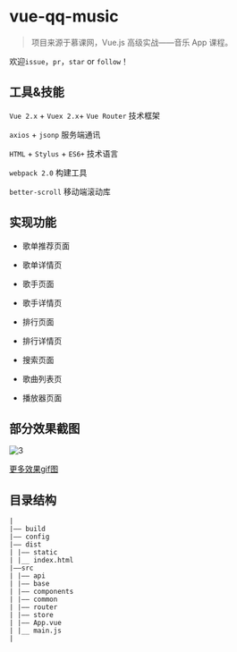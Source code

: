 
# vue-qq-music


> 项目来源于慕课网，Vue.js 高级实战——音乐 App 课程。

欢迎`issue`，`pr`，`star` or `follow`！


## 工具&技能

`Vue 2.x` + `Vuex 2.x`+ `Vue Router` 技术框架

`axios` + `jsonp` 服务端通讯

`HTML`  + `Stylus` + `ES6+` 技术语言

`webpack 2.0` 构建工具

`better-scroll` 移动端滚动库


## 实现功能

- 歌单推荐页面

- 歌单详情页

- 歌手页面

- 歌手详情页

- 排行页面

- 排行详情页

- 搜索页面

- 歌曲列表页

- 播放器页面

## 部分效果截图
![3](desc/推荐页面.gif)

[更多效果gif图](desc/)


## 目录结构
```
|
|—— build 
|—— config
|—— dist
| |—— static 
| |__ index.html 
|——src 
| |—— api
| |—— base
| |—— components
| |—— common 
| |—— router 
| |—— store 
| |—— App.vue 
| |__ main.js 
|

```


